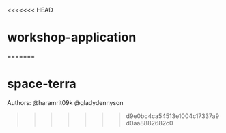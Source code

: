 <<<<<<< HEAD
# workshop-application
=======
# space-terra

Authors: @haramrit09k  @gladydennyson
>>>>>>> d9e0bc4ca54513e1004c17337a9d0aa8882682c0

